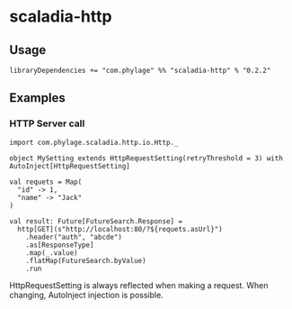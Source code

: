 # scaladia-http

## Usage

```
libraryDependencies += "com.phylage" %% "scaladia-http" % "0.2.2"
````

## Examples

### HTTP Server call

```
import com.phylage.scaladia.http.io.Http._

object MySetting extends HttpRequestSetting(retryThreshold = 3) with AutoInject[HttpRequestSetting]

val requets = Map(
  "id" -> 1,
  "name" -> "Jack"
)

val result: Future[FutureSearch.Response] =
  http[GET](s"http://localhost:80/?${requets.asUrl}")
    .header("auth", "abcde")
    .as[ResponseType]
    .map(_.value)
    .flatMap(FutureSearch.byValue)
    .run
```

HttpRequestSetting is always reflected when making a request.
When changing, AutoInject injection is possible.


